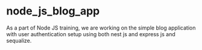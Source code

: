 # node_js_blog_app
As a part of Node JS training, we are working on the simple blog application with user authentication setup using both nest js and express js and sequalize.
